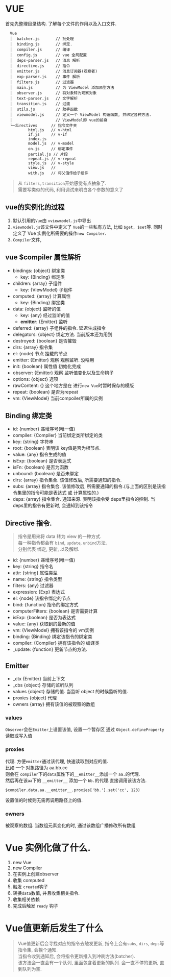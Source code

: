 # VUE

首先先整理目录结构. 了解每个文件的作用以及入口文件.

```
  Vue
  │  batcher.js       // 批处理
  │  binding.js       // 绑定.
  │  compiler.js      // 编译
  │  config.js        // vue 全局配置
  │  deps-parser.js   // 消息 解析
  │  directive.js     // 指令
  │  emitter.js       // 消息订阅器(观察者)
  │  exp-parser.js    // 事件 解析
  │  filters.js       // 过滤器
  │  main.js          // 为 ViewModel 添加原型方法
  │  observer.js      // 将对象转为观察对象
  │  text-parser.js   // 文字解析
  │  transition.js    // 过渡
  │  utils.js         // 助手函数
  │  viewmodel.js     // 定义一个 ViewModel 构造函数, 并绑定各种方法.
  │                   // ViewModel即 vue的前身
  └─directives      // 指令文件夹
          html.js   // v-html
          if.js     // v-if
          index.js  
          model.js  // v-model
          on.js     // 绑定事件
          partial.js // 片段
          repeat.js // v-repeat
          style.js  // v-style
          view.js   // 
          with.js   // 将父值传给子组件
```

> 从 `filters,transition`开始感觉有点抽象了.  
> 需要写类似的代码, 利用调试来明白各个参数的意义了

## vue的实例化的过程
1. 默认引用的`Vue`由 `vviewmodel.js`中导出
2. `viewmodel.js`该文件中定义了 `Vue`的一些私有方法, 比如 `$get, $set`等. 同时定义了 Vue 实例化所需要的操作`new Compiler`.
3. `Compiler`文件,

## vue $compiler 属性解析
* bindings: {object} 绑定类
  * key: {Binding} 绑定类
* children: {array} 子组件
  * key: {ViewModel} 子组件
* computed: {array} 计算属性
  * key: {Binding} 绑定类
* data: {object} 监听的值
  * key: {any} 经过监听的值
  * __emitter__: {Emitter} 监听
* deferred: {array} 子组件的指令. 延迟生成指令
* delegators: {object} 绑定方法. 当前版本还为用到
* destroyed: {boolean} 是否摧毁
* dirs: {array} 指令集
* el: {node} 节点 挂载的节点
* emitter: {Emitter} 观察 观察监听. 没啥用
* init: {boolean} 属性值 初始化完成
* observer: {Emitter} 观察 监听值变化以及生命钩子
* options: {object} 选项
* rawContent: {} 这个地方是在 进行`new Vue`时暂时保存的模版
* repeat: {boolean} 是否为repeat
* vm: {ViewModel} 当前compoiler所属的实例

## Binding 绑定类
* id: {number} 递增序号(唯一值)
* compiler: {Compiler} 当前绑定类所绑定的类
* key: {string} 字符串
* root: {boolean} 表明该 key值是否为根节点.
* value: {any} 指令生成的值
* isExp: {boolean} 是否表达式
* isFn: {boolean} 是否为函数
* unbound: {boolean} 是否未绑定
* dirs: {array} 指令集合. 该值修改后, 所需要通知的指令.
* subs: {array} 指令集合. 该值修改后, 所需要通知的指令.(与上面的区别是该指令集里的指令可能是表达式 或 计算属性的.)
* deps: {array} 指令集合. 通知来源. 表明该指令受 deps里指令的控制. 当 deps里的指令有更新时, 会通知到该指令

## Directive 指令.
> 指令是用来将 data 转为 view 的一种方式.  
> 每一种指令都会有 `bind`, `update`, `unbind`方法.  
> 分别代表 绑定, 更新, 以及解绑.  
* id: {number} 递增序号(唯一值)
* key: {string} 指令名
* attr: {string} 属性类型
* name: {string} 指令类型
* filters: {any} 过滤器
* expression: {Exp} 表达式
* el: {node} 该指令绑定的节点
* bind: {function} 指令的绑定方式
* computerFilters: {boolean} 是否需要计算
* isExp: {boolean} 是否为表达式
* value: {any} 获取到的最新的值
* vm: {ViewModel} 拥有该指令的 vm实例
* binding: {Binding} 绑定该指令的绑定类
* compiler: {Compiler} 拥有该指令的 编译类
* _update: {function} 更新节点的方法.

## Emitter
* _ctx {Emitter} 当前上下文
* _cbs {object} 存储的监听队列
* values {object} 存储的值. 当监听 object 的时候监听的值.
* proxies {object} 代理
* owners {array} 拥有该值的被观察的数组

### values
`Observer`会在`Emitter`上设置该值, 设置一个暂存区
通过 `Object.defineProperty`读取或写入值
### proxies
代理. 方便`emitter`通过该代理, 快速读取到对应的值.  
比如 一个 对象路径为 aa.bb.cc  
则会在 `compiler`下的`data`属性下的`__emitter__`添加一个 `aa.`的代理.  
然后再在该`aa`下的 `__emitter__` 添加一个 `bb.`的代理.直接调用该该方法.  
```
$compiler.data.aa.__emitter__.proxies['bb.'].set('cc', 123)
```
设置值的时候则无需再调用路径上的值.
### owners
被观察的数组. 当数组元素变化的时, 通过该数组广播修改所有数组

# Vue 实例化做了什么.
1. new Vue
2. new Compiler
3. 在实例上创建observer
4. 收集 computed
5. 触发 `created`钩子
6. 转换`data`数值, 并且收集相关指令.
7. 收集相关依赖
8. 完成后触发 `ready` 钩子

# Vue值更新后发生了什么
> Vue值更新后会寻找对应的指令去触发更新, 指令上会有`subs`, `dirs`, `deps`等指令集, 会挨个通知.  
> 当指令收到通知后, 会将指令更新推入到冲刷方法(batcher).  
> 该方法会一直会有一个队列, 里面包含着更新的队列. 会一直不停的更新, 直到队列为空.